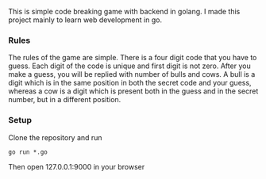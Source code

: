 This is simple code breaking game with backend in golang. I made this project mainly to learn web development in go.

### Rules

The rules of the game are simple. There is a four digit code that you have to guess. Each digit of the code is unique and first digit is not zero.
After you make a guess, you will be replied with number of bulls and cows.
A bull is a digit which is in the same position in both the secret code and your guess, whereas a cow is a digit which is present both in the guess and in the secret number, but in a different position.

### Setup

Clone the repository and run

`go run *.go`

Then open 127.0.0.1:9000 in your browser
